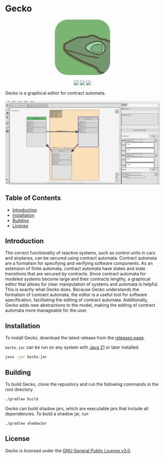 # Gecko

<p align="center">
  <img src="images/gecko_logo.png" />
</p>

<p align="center">
<a href="https://github.com/DecwLK/Gecko/releases"><img src="https://img.shields.io/github/v/release/DecwLK/Gecko.svg?style=flat&color=orange" /></a>
<a href="https://github.com/DecwLK/Gecko/releases"><img src="https://img.shields.io/github/commits-since/DecwLK/Gecko/latest.svg?color=orange"></a>
<a href="https://opensource.org/licenses/"><img src="https://img.shields.io/badge/License-GPL%20v3-blue.svg"></a>
</p>

Gecko is a graphical editor for contract automata.

![](images/gecko_interface.png)

## Table of Contents

- [Introduction](#introduction)
- [Installation](#installation)
- [Building](#building)
- [License](#license)

## Introduction

The correct functionality of reactive systems, such as control units in cars and airplanes,
can be secured using contract automata. Contract automata are a formalism for specifying and
verifying software components. As an extension of finite automata, contract automata have
states and state transitions that are secured by contracts. Since contract automata for
modeled systems become large and their contracts lengthy, a graphical editor that allows for clear
manipulation of systems and automata is helpful. This is exactly what Gecko does. Because Gecko
understands the formalism of contract automata, the editor is a useful tool for software specification,
facilitating the editing of contract automata. Additionally, Gecko adds new abstractions to the model,
making the editing of contract automata more manageable for the user.

## Installation

To install Gecko, download the latest release from the [releases page](https://github.com/DecwLK/Gecko/releases).

`Gecko.jar` can be run on any system with [Java 21](https://www.oracle.com/java/technologies/downloads/) or later
installed.

```bash
java -jar Gecko.jar
```

## Building

To build Gecko, clone the repository and run the following commands in the root directory.

```bash
./gradlew build
```

Gecko can build shadow jars, which are executable jars that include all dependencies. To build a shadow jar, run

```bash
./gradlew shadowJar
```

## License

Gecko is licensed under the [GNU General Public License v3.0](https://opensource.org/licenses/GPL-3.0).